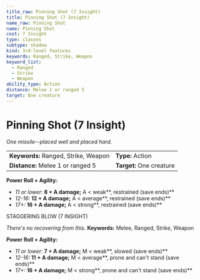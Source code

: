 ```yaml
---
title_raw: Pinning Shot (7 Insight)
title: Pinning Shot (7 Insight)
name_raw: Pinning Shot
name: Pinning Shot
cost: 7 Insight
type: classes
subtype: shadow
kind: 3rd-level features
keywords: Ranged, Strike, Weapon
keyword_list:
  - Ranged
  - Strike
  - Weapon
ability_type: Action
distance: Melee 1 or ranged 5
target: One creature
---
```


# Pinning Shot (7 Insight)

*One missile--placed well and placed hard.*

|                                      |                          |
| :----------------------------------- | :----------------------- |
| **Keywords:** Ranged, Strike, Weapon | **Type:** Action         |
| **Distance:** Melee 1 or ranged 5    | **Target:** One creature |

**Power Roll + Agility:**

- *11 or lower:* **8 + A damage;** A \< weak\*\*, restrained (save ends)\*\*
- *12-16:* **12 + A damage;** A \< average\*\*, restrained (save ends)\*\*
- *17+:* **16 + A damage;** A \< strong\*\*, restrained (save ends)\*\*

STAGGERING BLOW (7 INSIGHT)

*There's no recovering from this.* **Keywords:** Melee, Ranged, Strike, Weapon

**Power Roll + Agility:**

- *11 or lower:* **7 + A damage;** M \< weak\*\*, slowed (save ends)\*\*
- *12-16:* **11 + A damage;** M \< average\*\*, prone and can't stand (save ends)\*\*
- *17+:* **16 + A damage;** M \< strong\*\*, prone and can't stand (save ends)\*\*
